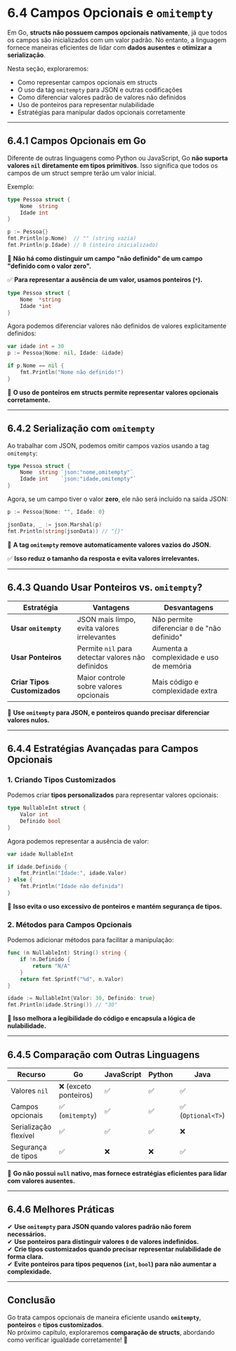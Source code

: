 # **6.4 Campos Opcionais e `omitempty`**

Em Go, **structs não possuem campos opcionais nativamente**, já que todos os campos são inicializados com um valor padrão. No entanto, a linguagem fornece maneiras eficientes de lidar com **dados ausentes** e **otimizar a serialização**.

Nesta seção, exploraremos:

- Como representar campos opcionais em structs
- O uso da tag `omitempty` para JSON e outras codificações
- Como diferenciar valores padrão de valores não definidos
- Uso de ponteiros para representar nulabilidade
- Estratégias para manipular dados opcionais corretamente

---

## **6.4.1 Campos Opcionais em Go**

Diferente de outras linguagens como Python ou JavaScript, Go **não suporta valores `nil` diretamente em tipos primitivos**. Isso significa que todos os campos de um struct sempre terão um valor inicial.

Exemplo:

```go
type Pessoa struct {
    Nome  string
    Idade int
}

p := Pessoa{}
fmt.Println(p.Nome)  // "" (string vazia)
fmt.Println(p.Idade) // 0 (inteiro inicializado)
```

📌 **Não há como distinguir um campo "não definido" de um campo "definido com o valor zero".**

✅ **Para representar a ausência de um valor, usamos ponteiros (`*`).**

```go
type Pessoa struct {
    Nome  *string
    Idade *int
}
```

Agora podemos diferenciar valores não definidos de valores explicitamente definidos:

```go
var idade int = 30
p := Pessoa{Nome: nil, Idade: &idade}

if p.Nome == nil {
    fmt.Println("Nome não definido!")
}
```

📌 **O uso de ponteiros em structs permite representar valores opcionais corretamente.**

---

## **6.4.2 Serialização com `omitempty`**

Ao trabalhar com JSON, podemos omitir campos vazios usando a tag `omitempty`:

```go
type Pessoa struct {
    Nome  string `json:"nome,omitempty"`
    Idade int    `json:"idade,omitempty"`
}
```

Agora, se um campo tiver o valor **zero**, ele não será incluído na saída JSON:

```go
p := Pessoa{Nome: "", Idade: 0}

jsonData, _ := json.Marshal(p)
fmt.Println(string(jsonData)) // "{}"
```

📌 **A tag `omitempty` remove automaticamente valores vazios do JSON.**

✅ **Isso reduz o tamanho da resposta e evita valores irrelevantes.**

---

## **6.4.3 Quando Usar Ponteiros vs. `omitempty`?**

| Estratégia         | Vantagens | Desvantagens |
|--------------------|-----------|--------------|
| **Usar `omitempty`** | JSON mais limpo, evita valores irrelevantes | Não permite diferenciar `0` de "não definido" |
| **Usar Ponteiros** | Permite `nil` para detectar valores não definidos | Aumenta a complexidade e uso de memória |
| **Criar Tipos Customizados** | Maior controle sobre valores opcionais | Mais código e complexidade extra |

📌 **Use `omitempty` para JSON, e ponteiros quando precisar diferenciar valores nulos.**

---

## **6.4.4 Estratégias Avançadas para Campos Opcionais**

### **1. Criando Tipos Customizados**

Podemos criar **tipos personalizados** para representar valores opcionais:

```go
type NullableInt struct {
    Valor int
    Definido bool
}
```

Agora podemos representar a ausência de valor:

```go
var idade NullableInt

if idade.Definido {
    fmt.Println("Idade:", idade.Valor)
} else {
    fmt.Println("Idade não definida")
}
```

📌 **Isso evita o uso excessivo de ponteiros e mantém segurança de tipos.**

### **2. Métodos para Campos Opcionais**

Podemos adicionar métodos para facilitar a manipulação:

```go
func (n NullableInt) String() string {
    if !n.Definido {
        return "N/A"
    }
    return fmt.Sprintf("%d", n.Valor)
}

idade := NullableInt{Valor: 30, Definido: true}
fmt.Println(idade.String()) // "30"
```

📌 **Isso melhora a legibilidade do código e encapsula a lógica de nulabilidade.**

---

## **6.4.5 Comparação com Outras Linguagens**

| Recurso | Go | JavaScript | Python | Java |
|---------|----|------------|--------|------|
| Valores `nil` | ❌ (exceto ponteiros) | ✅ | ✅ | ✅ |
| Campos opcionais | ✅ (`omitempty`) | ✅ | ✅ | ✅ (`Optional<T>`) |
| Serialização flexível | ✅ | ✅ | ✅ | ❌ |
| Segurança de tipos | ✅ | ❌ | ❌ | ✅ |

📌 **Go não possui `null` nativo, mas fornece estratégias eficientes para lidar com valores ausentes.**

---

## **6.4.6 Melhores Práticas**

✔ **Use `omitempty` para JSON quando valores padrão não forem necessários.**  
✔ **Use ponteiros para distinguir valores `0` de valores indefinidos.**  
✔ **Crie tipos customizados quando precisar representar nulabilidade de forma clara.**  
✔ **Evite ponteiros para tipos pequenos (`int`, `bool`) para não aumentar a complexidade.**  

---

## **Conclusão**

Go trata campos opcionais de maneira eficiente usando **`omitempty`**, **ponteiros** e **tipos customizados**.  
No próximo capítulo, exploraremos **comparação de structs**, abordando como verificar igualdade corretamente! 🚀
